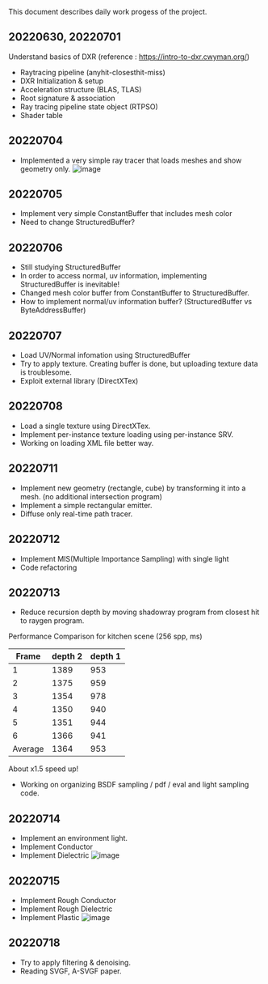 This document describes daily work progess of the project.

## 20220630, 20220701
Understand basics of DXR (reference : https://intro-to-dxr.cwyman.org/)
- Raytracing pipeline (anyhit-closesthit-miss)
- DXR Initialization & setup
- Acceleration structure (BLAS, TLAS)
- Root signature & association
- Ray tracing pipeline state object (RTPSO)
- Shader table


## 20220704
- Implemented a very simple ray tracer that loads meshes and show geometry only.
![image](https://user-images.githubusercontent.com/59192387/177284063-e5416ec8-654d-4675-afe5-ab1a283b0973.png)

## 20220705
- Implement very simple ConstantBuffer that includes mesh color
- Need to change StructuredBuffer?

## 20220706
- Still studying StructuredBuffer
- In order to access normal, uv information, implementing StructuredBuffer is inevitable!
- Changed mesh color buffer from ConstantBuffer to StructuredBuffer.
- How to implement normal/uv information buffer? (StructuredBuffer vs ByteAddressBuffer)

## 20220707
- Load UV/Normal infomation using StructuredBuffer
- Try to apply texture. Creating buffer is done, but uploading texture data is troublesome.
- Exploit external library (DirectXTex)

## 20220708
- Load a single texture using DirectXTex.
- Implement per-instance texture loading using per-instance SRV.
- Working on loading XML file better way. 

## 20220711
- Implement new geometry (rectangle, cube) by transforming it into a mesh. (no additional intersection program)
- Implement a simple rectangular emitter.
- Diffuse only real-time path tracer.

## 20220712
- Implement MIS(Multiple Importance Sampling) with single light
- Code refactoring

## 20220713
- Reduce recursion depth by moving shadowray program from closest hit to raygen program.

Performance Comparison for kitchen scene (256 spp, ms)

| Frame   | depth 2 | depth 1 |
|---------|---------|---------|
| 1       | 1389    | 953     |
| 2       | 1375    | 959     |
| 3       | 1354    | 978     |
| 4       | 1350    | 940     |
| 5       | 1351    | 944     |
| 6       | 1366    | 941     |
| Average | 1364    | 953     |

About x1.5 speed up!

- Working on organizing BSDF sampling / pdf / eval and light sampling code.

## 20220714
- Implement an environment light.
- Implement Conductor
- Implement Dielectric
![image](https://user-images.githubusercontent.com/59192387/178934324-231aa08f-beec-44b8-81ae-d4d909c4b594.png)

## 20220715
- Implement Rough Conductor
- Implement Rough Dielectric
- Implement Plastic
![image](https://user-images.githubusercontent.com/59192387/179181050-dbb5f661-0b77-49e4-b3f7-304a25e3abfa.png)

## 20220718
- Try to apply filtering & denoising.
- Reading SVGF, A-SVGF paper.
